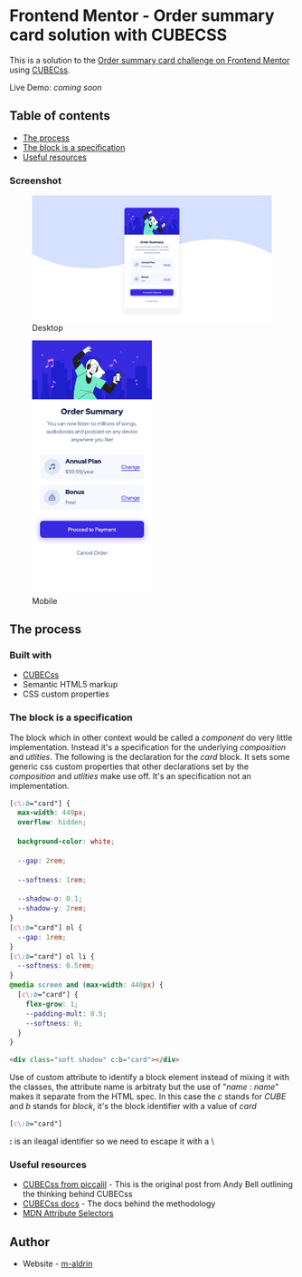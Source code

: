 # Frontend Mentor - Order summary card solution with CUBECSS

This is a solution to the [Order summary card challenge on Frontend Mentor](https://www.frontendmentor.io/challenges/order-summary-component-QlPmajDUj) using [CUBECss](https://cube.fyi).

Live Demo: *coming soon*

## Table of contents

- [The process](#my-process)
- [The block is a specification](#what-i-learned)
- [Useful resources](#useful-resources)

### Screenshot

<figure>
<img src="./screenshots/desktop.png"  />
<figcaption>Desktop</figcaption>
</figure>
<figure>
<img src="./screenshots/mobile.png" width="50%"  />
<figcaption>Mobile</figcaption>
</figure>

## The process

### Built with

- [CUBECss](https://cube.fyi)
- Semantic HTML5 markup
- CSS custom properties

### The block is a specification

The block which in other context would be called a _component_ do very little implementation. Instead it's a specification for the underlying _composition_ and _utlities_. The following is the declaration for the _card_ block. It sets some generic css custom properties that other declarations set by the _composition_ and _utlities_ make use off. It's an specification not an implementation.

```css
[c\:b="card"] {
  max-width: 440px;
  overflow: hidden;

  background-color: white;

  --gap: 2rem;

  --softness: 1rem;

  --shadow-o: 0.1;
  --shadow-y: 2rem;
}
[c\:b="card"] ol {
  --gap: 1rem;
}
[c\:b="card"] ol li {
  --softness: 0.5rem;
}
@media screen and (max-width: 440px) {
  [c\:b="card"] {
    flex-grow: 1;
    --padding-mult: 0.5;
    --softness: 0;
  }
}
```

```html
<div class="soft shadow" c:b="card"></div>
```

Use of custom attribute to identify a block element instead of mixing it with the classes, the attribute name is arbitraty but the use of "_name_ : _name_" makes it separate from the HTML spec. In this case the _c_ stands for _CUBE_ and _b_ stands for _block_, it's the block identifier with a value of _card_

```css
[c\:b="card"]
```

**:** is an ileagal identifier so we need to escape it with a \

### Useful resources

- [CUBECss from piccalil](https://piccalil.li/blog/cube-css/) - This is the original post from Andy Bell outlining the thinking behind CUBECss
- [CUBECss docs](https://cube.fyi/) - The docs behind the methodology
- [MDN Attribute Selectors](https://developer.mozilla.org/en-US/docs/Web/CSS/Attribute_selectors)

## Author

- Website - [m-aldrin](https://m-aldrin.space)
